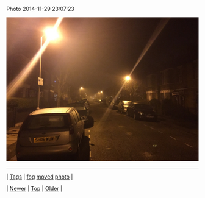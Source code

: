 <!--
title: Photo 2014-11-29 23
date: 2020-06-28T15:27:00.050Z
tags: fog, moved, photo
-->


Photo 2014-11-29 23:07:23

![](103926554592-0.jpg)

<!--BOTTOM-POST-NAVIGATION-->
---

| [Tags](tags.md) | [fog](tag-fog.md) [moved](tag-moved.md) [photo](tag-photo.md) |

| [Newer](103894432347.md) | [Top](index.md) | [Older](103928364979.md) |